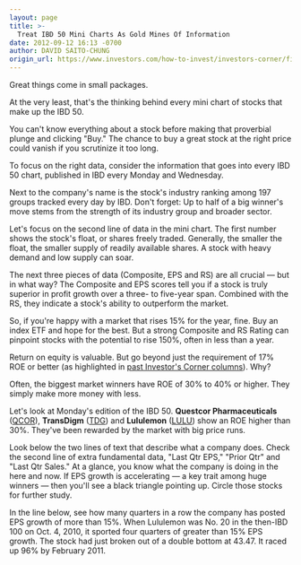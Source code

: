 ```yaml
---
layout: page
title: >-
  Treat IBD 50 Mini Charts As Gold Mines Of Information
date: 2012-09-12 16:13 -0700
author: DAVID SAITO-CHUNG
origin_url: https://www.investors.com/how-to-invest/investors-corner/find-the-right-information-in-choosing-winning-stocks
---
```





Great things come in small packages.


At the very least, that's the thinking behind every mini chart of stocks that make up the IBD 50.


You can't know everything about a stock before making that proverbial plunge and clicking "Buy." The chance to buy a great stock at the right price could vanish if you scrutinize it too long.


To focus on the right data, consider the information that goes into every IBD 50 chart, published in IBD every Monday and Wednesday.


Next to the company's name is the stock's industry ranking among 197 groups tracked every day by IBD. Don't forget: Up to half of a big winner's move stems from the strength of its industry group and broader sector.


Let's focus on the second line of data in the mini chart. The first number shows the stock's float, or shares freely traded. Generally, the smaller the float, the smaller supply of readily available shares. A stock with heavy demand and low supply can soar.


The next three pieces of data (Composite, EPS and RS) are all crucial — but in what way? The Composite and EPS scores tell you if a stock is truly superior in profit growth over a three- to five-year span. Combined with the RS, they indicate a stock's ability to outperform the market.


So, if you're happy with a market that rises 15% for the year, fine. Buy an index ETF and hope for the best. But a strong Composite and RS Rating can pinpoint stocks with the potential to rise 150%, often in less than a year.


Return on equity is valuable. But go beyond just the requirement of 17% ROE or better (as highlighted in [past Investor's Corner columns](https://www.investors.com/search/searchresults.aspx?source=filterSearch&Ntt=Investor%27s+Corner&Nr=OR%28Column%3aInvestor%27s+Corner%2cEducation%2fHelp+Type%3aInvestor%27s+Corner%29)). Why?


Often, the biggest market winners have ROE of 30% to 40% or higher. They simply make more money with less.


Let's look at Monday's edition of the IBD 50. **Questcor Pharmaceuticals** ([QCOR](https://research.investors.com/quote.aspx?symbol=QCOR)), **TransDigm** ([TDG](https://research.investors.com/quote.aspx?symbol=TDG)) and **Lululemon** ([LULU](https://research.investors.com/quote.aspx?symbol=LULU)) show an ROE higher than 30%. They've been rewarded by the market with big price runs.


Look below the two lines of text that describe what a company does. Check the second line of extra fundamental data, "Last Qtr EPS," "Prior Qtr" and "Last Qtr Sales." At a glance, you know what the company is doing in the here and now. If EPS growth is accelerating — a key trait among huge winners — then you'll see a black triangle pointing up. Circle those stocks for further study.


In the line below, see how many quarters in a row the company has posted EPS growth of more than 15%. When Lululemon was No. 20 in the then-IBD 100 on Oct. 4, 2010, it sported four quarters of greater than 15% EPS growth. The stock had just broken out of a double bottom at 43.47. It raced up 96% by February 2011.




